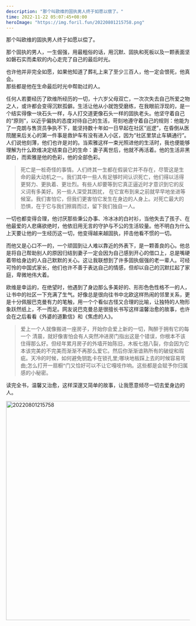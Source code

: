 ```yaml
---
description: "那个叫欧维的固执男人终于如愿以偿了。"
time: 2022-11-22 05:07:45+08:00
heroImage: "https://img.foril.fun/20220801215758.png"
---
```

那个叫欧维的固执男人终于如愿以偿了。

那个固执的男人，一生倔强，用最粗俗的话，用沉默、固执和死板以及一颗表面坚如磐石实而柔软的内心走完了自己的最后时光。

也许他并非完全如愿，如果他知道了葬礼上来了至少三百人，他一定会恨死，他真会。  
那些都是他在生命最后时光中帮助过的人。

任何人若要经历了欧维所经历的一切，十六岁父母双亡，一次次失去自己所爱之物之人，或许都会变得沉默孤僻。生活让他从小就饱受磨练，在我眼前浮现的，是一个结实得像一块石头一样，与人打交道更像石头一样的固执老头。他坚守着自己的“原则”，以近乎偏执的态度对待自己的生活，苛刻地遵守着自己的规则：他能为了一克朗与售货员争执不下，能坚持数十年如一日早起在社区“巡逻”，在昏倒从医院醒来后关心的第一件事是救护车有没有进入小区，因为“社区里禁止车辆通行”。  
人们说他刻薄，他们也许是对的。当索雅这样一束光照进他的生活时，我也便能够理解为什么欧维决定结束自己的生命：妻子离世后，他就不再活着。他的生活非黑即白，而索雅是他的色彩，他的全部色彩。

> 死亡是一桩奇怪的事情。人们终其一生都在假装它并不存在，尽管这是生
命的最大动机之一。我们其中一些人有足够时间认识死亡，他们得以活得
更努力、更执着、更壮烈。有些人却要等到它真正逼近时才意识到它的反
义词有多美好。另一些人深受其困扰，
在它宣布到来之前就早早地坐进等
候室。我们害怕它，但我们更害怕它发生在身边的人身上。对死亡最大的
恐惧，在于它与我们擦肩而过，留下我们独自一人。

一切也都变得合理，他讨厌那些秉公办事、冷冰冰的白衬衫，当他失去了孩子、在他最爱的人悲痛欲绝时，他依旧用无言的守护与不公的生活较量。他不明白为什么上天要让他的一生经历这一切，他变得越来越固执，抨击他看不惯的一切。

而他又是心口不一的，一个顽固到让人难以靠近的外表下，是一颗善良的心。他总是将自己帮助别人的原因归结到妻子一定会因为自己感到开心的借口上，总是嘴硬着带给身边的人自己默默的关心。这让我联想到了许多固执倔强的老一辈人。可经可怜的中国式家长，他们也许不善于表达自己的情感，但却以自己的沉默扛起了家庭，卑微地伟大着。

欧维是幸运的，在绝望时，他遇到了身边那么多美好的、形形色色性格不一的人，让书中的社区一下充满了生气。好像总是很向往书中北欧这样热闹的邻里关系，更是十分佩服巴克曼有力的笔触，用一个个看似古怪又合理的比喻，让独特的人物形象跃然纸上，不一而足。网友说巴克曼总是很擅长书写这样温馨治愈的故事，也许会在之后看看《外婆的道歉信》和《焦虑的人》。

> 爱上一个人就像搬进一座房子，开始你会爱上新的一切，陶醉于拥有它的每一个
清晨，就好像害怕会有人突然冲进房门指出这是个错误，你根本不该住得那么好。但经年累月房子的外墙开始陈旧，木板七翘八裂，你会因为它本该完美的不完美而渐渐不再那么爱它。然后你渐渐谙熟所有的破绽和瑕疵。天冷的时候，如何避免钥匙卡在锁孔里;哪块地板踩上去的时候容易弯曲;怎么打开一扇橱^门又恰好可以不让它嘎吱作响。这些都是会赋予你归属感的小秘密。

读完全书，温馨又治愈，这样深邃又简单的故事，让我愿意倾尽一切去爱身边的人。

<img alt="20220801215758" src="https://img.foril.fun/20220801215758.png" width=600px style="margin:10px auto; display: block;"/>